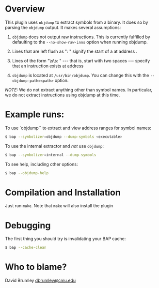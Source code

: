 # Overview

This plugin uses `objdump` to extract symbols from a binary. It does
so by parsing the `objdump` output. It makes several assumptions:

1) `objdump` does not output raw instructions. This is currently
fulfilled by defaulting to the `--no-show-raw-inns` option when
running objdump.

2) Lines that are left flush as "<number>: <name>" signify the start
of a <name> at address <number>.

3) Lines of the form "\s\s<number>: <insn>" --- that is, start with
two spaces --- specify that an instruction <insn> exists at address
<number>

4) `objdump` is located at `/usr/bin/objdump`.  You can change this
with the `--objdump-path=<path>` option.

*NOTE:* We do not extract anything other than symbol names.  In
particular, we do not extract instructions using objdump at this
time.

# Example runs:

To use `objdump`` to extract and view address ranges for symbol names:
```sh
$ bap --symbolizer=objdump --dump-symbols <executable>
```

To use the internal extractor and *not* use `objdump`:
```sh
$ bap --symbolizer=internal --dump-symbols
```

To see help, including other options:
```sh
$ bap --objdump-help
```

# Compilation and Installation
Just run `make`. Note that `make` will also install the plugin

# Debugging
The first thing you should try is invalidating your BAP cache:
```sh
$ bap --cache-clean
```

# Who to blame?
David Brumley <dbrumley@cmu.edu>
